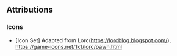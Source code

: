 


## Attributions

### Icons

- [Icon Set] Adapted from Lorc(https://lorcblog.blogspot.com/), https://game-icons.net/1x1/lorc/pawn.html
